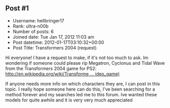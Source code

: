 ## Post #1
- Username: hellbringer17
- Rank: ultra-n00b
- Number of posts: 6
- Joined date: Tue Jan 17, 2012 11:03 am
- Post datetime: 2012-01-17T03:10:32+00:00
- Post Title: Transformers 2004 (request)

Hi everyone!  I have a request to make, if it's not too much to ask.  Im wondering if someone could please rip Megatron, Cyclonus and Tidal Wave from the Transformers 2004 game for PS2:  [http://en.wikipedia.org/wiki/Transforme ... ideo_game)](http://en.wikipedia.org/wiki/Transformers_%282004_video_game%29)

If anyone needs more info on which characters they are, I can post in this topic.  I really hope someone here can do this, I've been searching for a method forever and my searches led me to this forum.  Ive wanted these models for quite awhile and it is very very much appreciated
